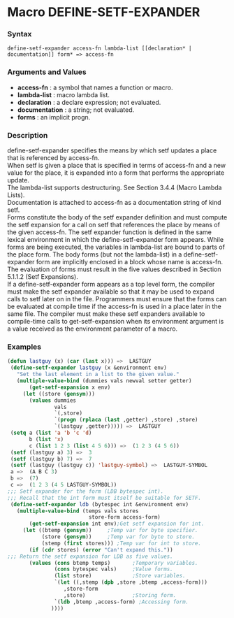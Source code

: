 <!-- Generated on 05/10/2020 by https://github.com/anto2oo/clhs-evolved -->

# Macro DEFINE-SETF-EXPANDER

### Syntax
`define-setf-expander access-fn lambda-list [[declaration* | documentation]] form* => access-fn`  


### Arguments and Values
- **access-fn** : a symbol that names a function or macro.   
- **lambda-list** :  macro lambda list.   
- **declaration** : a declare expression; not evaluated.   
- **documentation** : a string; not evaluated.   
- **forms** : an implicit progn.   


### Description
define-setf-expander specifies the means by which setf updates a place that is referenced by access-fn.  
When setf is given a place that is specified in terms of access-fn and a new value for the place, it is expanded into a form that performs the appropriate update.  
The lambda-list supports destructuring. See Section 3.4.4 (Macro Lambda Lists).  
 Documentation is attached to access-fn as a documentation string of kind setf.  
Forms constitute the body of the  setf expander  definition and must compute the setf expansion for a call on setf that references the place by means of the given access-fn.  The setf expander function is defined in the same lexical environment in which the define-setf-expander form appears.  While forms are being executed, the variables in lambda-list are bound to parts of the place form.   The body forms (but not the lambda-list)  in a define-setf-expander form are implicitly enclosed in a block whose name is access-fn.  
The evaluation of forms must result in the five values described in Section 5.1.1.2 (Setf Expansions).  
 If a define-setf-expander form appears as a top level form, the compiler must make the setf expander available so that it may be used to expand calls to setf later on in the file. Programmers must ensure that the forms can be evaluated at compile time if the access-fn is used in a place later in the same file. The compiler must make these setf expanders available to compile-time calls to get-setf-expansion when its environment argument is a value received as the environment parameter of a macro.



### Examples
```lisp 
(defun lastguy (x) (car (last x))) =>  LASTGUY
 (define-setf-expander lastguy (x &environment env)
   "Set the last element in a list to the given value."
   (multiple-value-bind (dummies vals newval setter getter)
       (get-setf-expansion x env)
     (let ((store (gensym)))
       (values dummies
               vals
               `(,store)
               `(progn (rplaca (last ,getter) ,store) ,store)
               `(lastguy ,getter))))) =>  LASTGUY
 (setq a (list 'a 'b 'c 'd)
       b (list 'x)
       c (list 1 2 3 (list 4 5 6))) =>  (1 2 3 (4 5 6))
 (setf (lastguy a) 3) =>  3
 (setf (lastguy b) 7) =>  7
 (setf (lastguy (lastguy c)) 'lastguy-symbol) =>  LASTGUY-SYMBOL
 a =>  (A B C 3)
 b =>  (7)
 c =>  (1 2 3 (4 5 LASTGUY-SYMBOL))
;;; Setf expander for the form (LDB bytespec int).
;;; Recall that the int form must itself be suitable for SETF.
 (define-setf-expander ldb (bytespec int &environment env)
   (multiple-value-bind (temps vals stores
                          store-form access-form)
       (get-setf-expansion int env);Get setf expansion for int.
     (let ((btemp (gensym))     ;Temp var for byte specifier.
           (store (gensym))     ;Temp var for byte to store.
           (stemp (first stores))) ;Temp var for int to store.
       (if (cdr stores) (error "Can't expand this."))
;;; Return the setf expansion for LDB as five values.
       (values (cons btemp temps)       ;Temporary variables.
               (cons bytespec vals)     ;Value forms.
               (list store)             ;Store variables.
               `(let ((,stemp (dpb ,store ,btemp ,access-form)))
                  ,store-form
                  ,store)               ;Storing form.
               `(ldb ,btemp ,access-form) ;Accessing form.
              ))))
```
